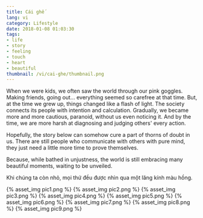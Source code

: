 ```yaml
---
title: Cái ghế
lang: vi
category: Lifestyle
date: 2018-01-08 01:03:30
tags: 
- life
- story
- feeling
- touch
- heart
- beautiful
thumbnail: /vi/cai-ghe/thumbnail.png
---
```


When we were kids, we often saw the world through our pink goggles. Making friends, going out... everything seemed so carefree at that time. But, at the time we grew up, things changed like a flash of light. The society connects its people with intention and calculation. Gradually, we became more and more cautious, paranoid, without us even noticing it. And by the time, we are more harsh at diagnosing and judging others' every action.

Hopefully, the story below can somehow cure a part of thorns of doubt in us. There are still people who communicate with others with pure mind, they just need a little more time to prove themselves.

Because, while bathed in unjustness, the world is still embracing many beautiful moments, waiting to be unveiled.

Khi chúng ta còn nhỏ, mọi thứ đều được nhìn qua một lăng kính màu hồng.

{% asset_img pic1.png %}
{% asset_img pic2.png %}
{% asset_img pic3.png %}
{% asset_img pic4.png %}
{% asset_img pic5.png %}
{% asset_img pic6.png %}
{% asset_img pic7.png %}
{% asset_img pic8.png %}
{% asset_img pic9.png %}